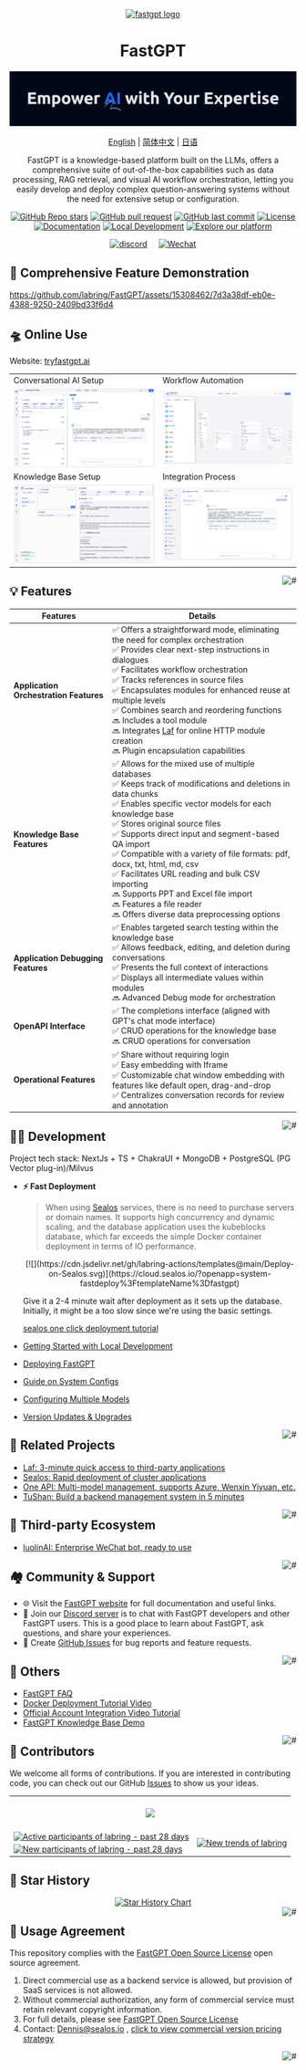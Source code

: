 <div align="center">

<a href="https://tryfastgpt.ai/"><img src="/.github/imgs/logo.svg" width="120" height="120" alt="fastgpt logo"></a>

# FastGPT

![Qoute](./.github/imgs/image.png)

<p align="center">
  <a href="./README_en.md">English</a> |
  <a href="./README.md">简体中文</a> |
  <a href="./README_ja.md">日语</a>
</p>

FastGPT is a knowledge-based platform built on the LLMs, offers a comprehensive suite of out-of-the-box capabilities such as data processing, RAG retrieval, and visual AI workflow orchestration, letting you easily develop and deploy complex question-answering systems without the need for extensive setup or configuration. 

[![GitHub Repo stars](https://img.shields.io/github/stars/labring/FastGPT?style=flat-square&labelColor=d4eaf7&color=7d09f1)](https://github.com/labring/FastGPT/stargazers)
[![GitHub pull request](https://img.shields.io/badge/PRs-welcome-fffff?style=flat-square&labelColor=d4eaf7&color=7d09f1)](https://github.com/labring/FastGPT/pulls)
[![GitHub last commit](https://img.shields.io/github/last-commit/labring/FastGPT?style=flat-square&labelColor=d4eaf7&color=7d09f1)](https://github.com/labring/FastGPT/pulls)
[![License](https://img.shields.io/badge/License-Apache--2.0-ffffff?style=flat-square&labelColor=d4eaf7&color=7d09f1)](https://github.com/labring/FastGPT/blob/main/LICENSE)
[![Documentation](https://img.shields.io/badge/Documentation-7d09f1?style=flat-square)](https://doc.tryfastgpt.ai/docs/intro)
[![Local Development](https://img.shields.io/badge/Local_Development-%23d4eaf7?style=flat-square&logo=xcode&logoColor=7d09f1)](https://doc.tryfastgpt.ai/docs/intro)
[![Explore our platform](https://img.shields.io/badge/Explore_our_platform-d4eaf7?style=flat-square&logo=spoj&logoColor=7d09f1)](https://tryfastgpt.ai/)

[![discord](https://theme.zdassets.com/theme_assets/678183/cc59daa07820943e943c2fc283b9079d7003ff76.svg)](https://discord.gg/mp68xkZn2Q)&nbsp;&nbsp;&nbsp;&nbsp; 
[![Wechat](https://upload.wikimedia.org/wikipedia/en/thumb/a/af/WeChat_logo.svg/100px-WeChat_logo.svg.png?20231125073656)](https://oss.laf.run/otnvvf-imgs/feishu3.png)

</div>
  
## 🎥 Comprehensive Feature Demonstration

https://github.com/labring/FastGPT/assets/15308462/7d3a38df-eb0e-4388-9250-2409bd33f6d4

## 🛸 Online Use

Website: [tryfastgpt.ai](https://tryfastgpt.ai/)

| | |
| ---------------------------------- | ---------------------------------- |
|       Conversational AI Setup      |        Workflow Automation         |                             
| ![Demo](./.github/imgs/intro1.png) | ![Demo](./.github/imgs/intro2.png) |
|       Knowledge Base Setup         |        Integration Process         |                             
| ![Demo](./.github/imgs/intro3.png) | ![Demo](./.github/imgs/intro4.png) |

<a href="#FastGPT">
    <img src="https://img.shields.io/badge/-Back_to_Top-7d09f1.svg" alt="#" align="right">
</a>

## 💡 Features

| **Features**                               | **Details**                                       |
|--------------------------------------------|---------------------------------------------------|
| **Application Orchestration Features**   | ✅ Offers a straightforward mode, eliminating the need for complex orchestration <br> ✅ Provides clear next-step instructions in dialogues <br> ✅ Facilitates workflow orchestration <br> ✅ Tracks references in source files <br> ✅ Encapsulates modules for enhanced reuse at multiple levels <br> ✅ Combines search and reordering functions <br> 🔜 Includes a tool module <br> 🔜 Integrates [Laf](https://github.com/labring/laf) for online HTTP module creation <br> 🔜 Plugin encapsulation capabilities |
| **Knowledge Base Features**              | ✅ Allows for the mixed use of multiple databases <br> ✅ Keeps track of modifications and deletions in data chunks <br> ✅ Enables specific vector models for each knowledge base <br> ✅ Stores original source files <br> ✅ Supports direct input and segment-based QA import <br> ✅ Compatible with a variety of file formats: pdf, docx, txt, html, md, csv <br> ✅ Facilitates URL reading and bulk CSV importing <br> 🔜 Supports PPT and Excel file import <br> 🔜 Features a file reader <br> 🔜 Offers diverse data preprocessing options |
| **Application Debugging Features**        | ✅ Enables targeted search testing within the knowledge base <br> ✅ Allows feedback, editing, and deletion during conversations <br> ✅ Presents the full context of interactions <br> ✅ Displays all intermediate values within modules <br> 🔜 Advanced Debug mode for orchestration |
| **OpenAPI Interface**                    | ✅ The completions interface (aligned with GPT's chat mode interface) <br> ✅ CRUD operations for the knowledge base <br> 🔜 CRUD operations for conversation |
| **Operational Features**                   | ✅ Share without requiring login <br> ✅ Easy embedding with Iframe <br> ✅ Customizable chat window embedding with features like default open, drag-and-drop <br> ✅ Centralizes conversation records for review and annotation |


<a href="#FastGPT">
    <img src="https://img.shields.io/badge/-Back_to_Top-7d09f1.svg" alt="#" align="right">
</a>

## 👨‍💻 Development

Project tech stack: NextJs + TS + ChakraUI + MongoDB + PostgreSQL (PG Vector plug-in)/Milvus

- **⚡ Fast Deployment**

  > When using [Sealos](https://sealos.io) services, there is no need to purchase servers or domain names. It supports high concurrency and dynamic scaling, and the database application uses the kubeblocks database, which far exceeds the simple Docker container deployment in terms of IO performance.
  <div align="center">
  [![](https://cdn.jsdelivr.net/gh/labring-actions/templates@main/Deploy-on-Sealos.svg)](https://cloud.sealos.io/?openapp=system-fastdeploy%3FtemplateName%3Dfastgpt)
  </div>

  Give it a 2-4 minute wait after deployment as it sets up the database. Initially, it might be a too slow since we're using the basic settings.

  [sealos one click deployment tutorial](https://doc.tryfastgpt.ai/docs/development/sealos/)

- [Getting Started with Local Development](https://doc.tryfastgpt.ai/docs/development)
- [Deploying FastGPT](https://doc.tryfastgpt.ai/docs/installation)
- [Guide on System Configs](https://doc.tryfastgpt.ai/docs/installation/reference)
- [Configuring Multiple Models](https://doc.tryfastgpt.ai/docs/installation/reference/models)
- [Version Updates & Upgrades](https://doc.tryfastgpt.ai/docs/installation/upgrading)

<a href="#FastGPT">
    <img src="https://img.shields.io/badge/-Back_to_Top-7d09f1.svg" alt="#" align="right">
</a>

## 💪 Related Projects

- [Laf: 3-minute quick access to third-party applications](https://github.com/labring/laf)
- [Sealos: Rapid deployment of cluster applications](https://github.com/labring/sealos)
- [One API: Multi-model management, supports Azure, Wenxin Yiyuan, etc.](https://github.com/songquanpeng/one-api)
- [TuShan: Build a backend management system in 5 minutes](https://github.com/msgbyte/tushan)

<a href="#FastGPT">
    <img src="https://img.shields.io/badge/-Back_to_Top-7d09f1.svg" alt="#" align="right">
</a>

## 🤝 Third-party Ecosystem

- [luolinAI: Enterprise WeChat bot, ready to use](https://github.com/luolin-ai/FastGPT-Enterprise-WeChatbot)

<a href="#FastGPT">
    <img src="https://img.shields.io/badge/-Back_to_Top-7d09f1.svg" alt="#" align="right">
</a>


## 🏘️ Community & Support

+ 🌐 Visit the [FastGPT website](https://tryfastgpt.ai/) for full documentation and useful links.
+ 💬 Join our [Discord server](https://discord.gg/mp68xkZn2Q) is to chat with FastGPT developers and other FastGPT users. This is a good place to learn about FastGPT, ask questions, and share your experiences.
+ 🐞 Create [GitHub Issues](https://github.com/labring/FastGPT/issues/new/choose) for bug reports and feature requests.

<a href="#FastGPT">
    <img src="https://img.shields.io/badge/-Back_to_Top-7d09f1.svg" alt="#" align="right">
</a>

## 👀 Others

- [FastGPT FAQ](https://kjqvjse66l.feishu.cn/docx/HtrgdT0pkonP4kxGx8qcu6XDnGh)
- [Docker Deployment Tutorial Video](https://www.bilibili.com/video/BV1jo4y147fT/)
- [Official Account Integration Video Tutorial](https://www.bilibili.com/video/BV1xh4y1t7fy/)
- [FastGPT Knowledge Base Demo](https://www.bilibili.com/video/BV1Wo4y1p7i1/)

<a href="#FastGPT">
    <img src="https://img.shields.io/badge/-Back_to_Top-7d09f1.svg" alt="#" align="right">
</a>

## 🌱 Contributors

We welcome all forms of contributions. If you are interested in contributing code, you can check out our GitHub [Issues](https://github.com/labring/FastGPT/issues?q=is%3Aissue+is%3Aopen+sort%3Aupdated-desc) to show us your ideas.

<a href="https://github.com/labring/FastGPT/graphs/contributors" target="_blank">
  <table>
    <tr>
      <th colspan="2">
        <br><img src="https://contrib.rocks/image?repo=labring/FastGPT"><br><br>
      </th>
    </tr>
    <tr>
      <td>
        <picture>
          <source media="(prefers-color-scheme: dark)" srcset="https://next.ossinsight.io/widgets/official/compose-org-active-contributors/thumbnail.png?activity=active&period=past_28_days&owner_id=102226726&repo_ids=605673387&image_size=2x3&color_scheme=dark">
          <img alt="Active participants of labring - past 28 days" src="https://next.ossinsight.io/widgets/official/compose-org-active-contributors/thumbnail.png?activity=active&period=past_28_days&owner_id=102226726&repo_ids=605673387&image_size=2x3&color_scheme=light">
        </picture>
      </td>
      <td rowspan="2">
        <picture>
          <source media="(prefers-color-scheme: dark)" srcset="https://next.ossinsight.io/widgets/official/compose-org-participants-growth/thumbnail.png?activity=new&period=past_28_days&owner_id=102226726&repo_ids=605673387&image_size=4x7&color_scheme=dark">
          <img alt="New trends of labring" src="https://next.ossinsight.io/widgets/official/compose-org-participants-growth/thumbnail.png?activity=new&period=past_28_days&owner_id=102226726&repo_ids=605673387&image_size=4x7&color_scheme=light">
        </picture>
      </td>
    </tr>
    <tr>
      <td>
        <picture>
          <source media="(prefers-color-scheme: dark)" srcset="https://next.ossinsight.io/widgets/official/compose-org-active-contributors/thumbnail.png?activity=new&period=past_28_days&owner_id=102226726&repo_ids=605673387&image_size=2x3&color_scheme=dark">
          <img alt="New participants of labring - past 28 days" src="https://next.ossinsight.io/widgets/official/compose-org-active-contributors/thumbnail.png?activity=new&period=past_28_days&owner_id=102226726&repo_ids=605673387&image_size=2x3&color_scheme=light">
        </picture>
      </td>
    </tr>
  </table>
</a>


## 🌟 Star History

<a href="https://github.com/labring/FastGPT/stargazers" target="_blank" style="display: block" align="center">
  <picture>
    <source media="(prefers-color-scheme: dark)" srcset="https://api.star-history.com/svg?repos=labring/FastGPT&type=Date&theme=dark" />
    <source media="(prefers-color-scheme: light)" srcset="https://api.star-history.com/svg?repos=labring/FastGPT&type=Date" />
    <img alt="Star History Chart" src="https://api.star-history.com/svg?repos=labring/FastGPT&type=Date" />
  </picture>
</a>

<a href="#FastGPT">
    <img src="https://img.shields.io/badge/-Back_to_Top-7d09f1.svg" alt="#" align="right">
</a>

## 📄 Usage Agreement

This repository complies with the [FastGPT Open Source License](./LICENSE) open source agreement.

1. Direct commercial use as a backend service is allowed, but provision of SaaS services is not allowed.
2. Without commercial authorization, any form of commercial service must retain relevant copyright information.
3. For full details, please see [FastGPT Open Source License](./LICENSE)
4. Contact: Dennis@sealos.io , [click to view commercial version pricing strategy](https://doc.tryfastgpt.ai/docs/commercial)

<a href="#FastGPT">
    <img src="https://img.shields.io/badge/-Back_to_Top-7d09f1.svg" alt="#" align="right">
</a>